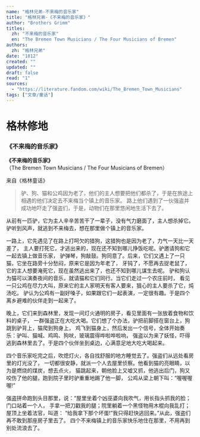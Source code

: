 ```yaml
---
name: "格林兄弟-不来梅的音乐家"
title: "格林兄弟-《不来梅的音乐家》"
author: "Brothers Grimm"
titles:
  zh: "不来梅的音乐家"
  en: "The Bremen Town Musicians / The Four Musicians of Bremen"
authors:
  zh: "格林兄弟"
date: "1812"
created: ""
updated: ""
draft: false
read: "1"
sources: 
  - "https://literature.fandom.com/wiki/The_Bremen_Town_Musicians"
tags: ["文章/童话"]
---
```


# 格林修地

### 《不来梅的音乐家》

**《不来梅的音乐家》**  
（The Bremen Town Musicians / The Four Musicians of Bremen）  

来自《格林童话》

> 驴、狗、猫和公鸡因为老了，他们的主人想要把他们都杀了，于是在旅途上相遇的他们决定去不来梅当个镇上的音乐家。
> 路上他们遇到了一伙强盗并成功地吓走了强盗们，于是，动物们在那里悠闲地生活下去了。

从前有一匹驴，它为主人辛辛苦苦干了一辈子，没有气力磨面了，主人想杀掉它。
驴听到风声，就逃到不来梅去，想在那里做个镇上的音乐家。

一路上，它先遇见了在路上打呵欠的猎狗，这猎狗也是因为老了，力气一天比一天差了，
主人要打死它，才逃出来的，现在还不知到哪儿挣饭吃呢。驴邀请狗和它一起去镇上做音乐家，
驴弹琴，狗敲鼓。狗同意了。后来，它们又遇上了一只猫，它坐在路旁十分愁闷，原来它是因为年老了，
牙钝了，不愿再去捉老鼠了，它的主人想要淹死它，现在虽然逃出来了，也还不知到哪儿谋生去呢。
驴和狗认为猫可以演奏夜间的音乐，就请猫和它们同行。当它们走过一个农庄前时，
看见一只公鸡在尽力大叫，原来它的主人家明天有客人要来，狠心的主人要杀了它，炖汤吃。
驴认为公鸡有一副好嗓子，如果跟它们一起表演，一定很有趣。于是四个离乡避难的伙伴走到一起来了。

晚上，它们来到森林里，发现一间灯火通明的房子，看见里面有一张放着食物和饮料的桌子，
一群强盗正在大吃大喝。它们想了个办法，驴把前脚搭在窗台上，狗跳到驴背上，猫爬到狗身上，
鸡飞到猫身上，然后发出一个信号，全体开始奏乐：驴叫、猫喊、鸡鸣、狗吠，玻璃震得哗啦哗啦响，
强盗以为来了妖怪，吓得逃到森林里去了。于是四个伙伴坐到桌边，心满意足地大吃大喝起来。

四个音乐家吃完之后，吹熄灯火，各自找舒服的地方睡觉去了。强盗们从远处看房里的灯光没了，
一切都很安静，就派一个人去屋里侦察。他看到猫的亮眼睛，以为是燃烧的煤炭，想去点火，
猫跳起来，朝他脸上又嘘又抓，他逃出后门，狗又咬伤了他的腿，跑到院子里时驴重重地踢了他一脚，
公鸡从梁上朝下叫：“喔喔喔喔!”

强盗拼命跑到头目那里，说：“屋里坐着个凶巫婆向我吹气，用长指头抓我的脸；门口站着一个人，
手拿一把刀戳我的腿；院里躺着一个黑怪物用木棍向我乱打；屋顶上坐着法官，叫道：
“给我拿下那个坏蛋!”我只得赶快逃回来。”从此，强盗们再不敢到那座房子里去了。
四个不来梅镇上的音乐家快乐地住在那里，不用再到别处流浪去了。
